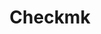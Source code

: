 ---
title: Checkmk
solution: fuse
description: Fuse Management Central is now supporting an out-of-the-box integration with Checkmk,
---